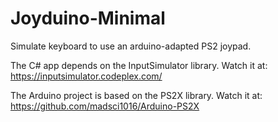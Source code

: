 # Joyduino-Minimal

Simulate keyboard to use an arduino-adapted PS2 joypad.

The C# app depends on the InputSimulator library.
Watch it at: https://inputsimulator.codeplex.com/

The Arduino project is based on the PS2X library.
Watch it at: https://github.com/madsci1016/Arduino-PS2X

